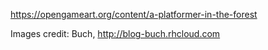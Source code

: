 
https://opengameart.org/content/a-platformer-in-the-forest

Images credit: Buch, http://blog-buch.rhcloud.com
